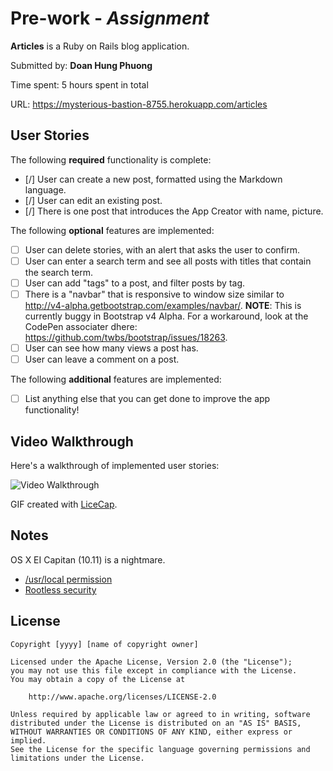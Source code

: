 # Pre-work - *Assignment*

**Articles** is a Ruby on Rails blog application.

Submitted by: **Doan Hung Phuong**

Time spent: 5 hours spent in total

URL: https://mysterious-bastion-8755.herokuapp.com/articles

## User Stories

The following **required** functionality is complete:

* [/] User can create a new post, formatted using the Markdown language.
* [/] User can edit an existing post.
* [/] There is one post that introduces the App Creator with name, picture.

The following **optional** features are implemented:

* [ ] User can delete stories, with an alert that asks the user to confirm.
* [ ] User can enter a search term and see all posts with titles that contain the search term.
* [ ] User can add "tags" to a post, and filter posts by tag. 
* [ ] There is a "navbar" that is responsive to window size similar to http://v4-alpha.getbootstrap.com/examples/navbar/. **NOTE**: This is currently buggy in Bootstrap v4 Alpha. For a workaround, look at the CodePen associater dhere: https://github.com/twbs/bootstrap/issues/18263. 
* [ ] User can see how many views a post has. 
* [ ] User can leave a comment on a post.

The following **additional** features are implemented:

- [ ] List anything else that you can get done to improve the app functionality!

## Video Walkthrough 

Here's a walkthrough of implemented user stories:

![Video Walkthrough](https://github.com/PhuongXmaster/ruby-blog/blob/master/Blog.gif?raw=true)

GIF created with [LiceCap](http://www.cockos.com/licecap/).

## Notes

OS X EI Capitan (10.11) is a nightmare.
* [/usr/local permission](https://github.com/Homebrew/homebrew/blob/master/share/doc/homebrew/El_Capitan_and_Homebrew.md#if-usrlocal-does-not-exist)
* [Rootless security](http://stackoverflow.com/questions/32891965/error-while-executing-gem-errnoeperm-operation-not-permitted)

## License

    Copyright [yyyy] [name of copyright owner]

    Licensed under the Apache License, Version 2.0 (the "License");
    you may not use this file except in compliance with the License.
    You may obtain a copy of the License at

        http://www.apache.org/licenses/LICENSE-2.0

    Unless required by applicable law or agreed to in writing, software
    distributed under the License is distributed on an "AS IS" BASIS,
    WITHOUT WARRANTIES OR CONDITIONS OF ANY KIND, either express or implied.
    See the License for the specific language governing permissions and
    limitations under the License.

